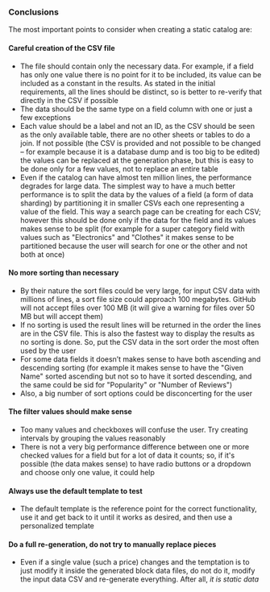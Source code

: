 ﻿### Conclusions

The most important points to consider when creating a static catalog are:

#### Careful creation of the CSV file

* The file should contain only the necessary data. For example, if a field has only one value there is no point for it to be included, its value can be included as a constant in the results. As stated in the initial requirements, all the lines should be distinct, so is better to re-verify that directly in the CSV if possible
* The data should be the same type on a field column with one or just a few exceptions
* Each value should be a label and not an ID, as the CSV should be seen as the only available table, there are no other sheets or tables to do a join. If not possible (the CSV is provided and not possible to be changed – for example because it is a database dump and is too big to be edited) the values can be replaced at the generation phase, but this is easy to be done only for a few values, not to replace an entire table
* Even if the catalog can have almost ten million lines, the performance degrades for large data. The simplest way to have a much better performance is to split the data by the values of a field (a form of data sharding) by partitioning it in smaller CSVs each one representing a value of the field. This way a search page can be creating for each CSV; however this should be done only if the data for the field and its values makes sense to be split (for example for a super category field with values such as "Electronics" and "Clothes" it makes sense to be partitioned because the user will search for one or the other and not both at once)

#### No more sorting than necessary

* By their nature the sort files could be very large, for input CSV data with millions of lines, a sort file size could approach 100 megabytes. GitHub will not accept files over 100 MB (it will give a warning for files over 50 MB but will accept them)
* If no sorting is used the result lines will be returned in the order the lines are in the CSV file. This is also the fastest way to display the results as no sorting is done. So, put the CSV data in the sort order the most often used by the user
* For some data fields it doesn’t makes sense to have both ascending and descending sorting (for example it makes sense to have the "Given Name" sorted ascending but not so to have it sorted descending, and the same could be sid for "Popularity" or "Number of Reviews")
* Also, a big number of sort options could be disconcerting for the user

#### The filter values should make sense

* Too many values and checkboxes will confuse the user. Try creating intervals by grouping the values reasonably
* There is not a very big performance difference between one or more checked values for a field but for a lot of data it counts; so, if it's possible (the data makes sense) to have radio buttons or a dropdown and choose only one value, it could help

#### Always use the default template to test

* The default template is the reference point for the correct functionality, use it and get back to it until it works as desired, and then use a personalized template

#### Do a full re-generation, do not try to manually replace pieces

* Even if a single value (such a price) changes and the temptation is to just modify it inside the generated block data files, do not do it, modify the input data CSV and re-generate everything. After all, *it is static data*



